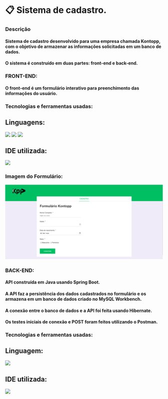 # 📋 Sistema de cadastro.

### Descrição

#### Sistema de cadastro desenvolvido para uma empresa chamada Kontopp, com o objetivo de armazenar as informações solicitadas em um banco de dados.

#### O sistema é construído em duas partes: front-end e back-end.

### FRONT-END:

#### O front-end é um formulário interativo para preenchimento das informações do usuário.

### Tecnologias e ferramentas usadas:

## Linguagens: 

<div>
     <img src="https://cdn.jsdelivr.net/gh/devicons/devicon@latest/icons/javascript/javascript-original.svg" width="40" length="40"/>
     <img src="https://cdn.jsdelivr.net/gh/devicons/devicon@latest/icons/html5/html5-original.svg" width="40" length="40"/>
     <img src="https://cdn.jsdelivr.net/gh/devicons/devicon@latest/icons/css3/css3-original.svg" width="40" length="40"/>
</div>

## IDE utilizada:

<img src="https://cdn.jsdelivr.net/gh/devicons/devicon@latest/icons/vscode/vscode-original.svg" width="40" length="40"/>

### Imagem do Formulário:

![](https://raw.githubusercontent.com/Carloshpjacinto/Sistema-de-cadastro-de-funcionarios/main/Imagens/Captura%20de%20tela(Formulario).png)

### BACK-END:

#### API construída em Java usando Spring Boot.

#### A API faz a persistência dos dados cadastrados no formulário e os armazena em um banco de dados criado no MySQL Workbench.

#### A conexão entre o banco de dados e a API foi feita usando Hibernate.

#### Os testes iniciais de conexão e POST foram feitos utilizando o Postman.

### Tecnologias e ferramentas usadas:

## Linguagem:

<img src="https://cdn.jsdelivr.net/gh/devicons/devicon@latest/icons/java/java-original.svg" width="40" length="40"/>
    
## IDE utilizada:

 <img src="https://cdn.jsdelivr.net/gh/devicons/devicon@latest/icons/eclipse/eclipse-original-wordmark.svg" width="40" length="40"/>
